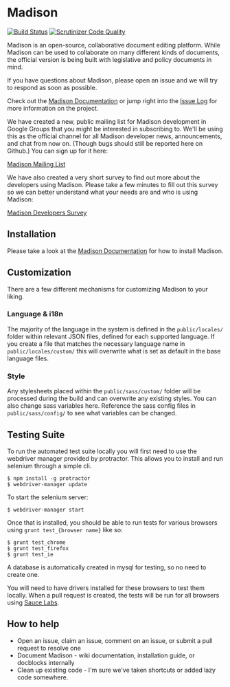 # Madison

[![Build Status](https://api.travis-ci.org/opengovfoundation/madison.svg?branch=master)](https://travis-ci.org/opengovfoundation/madison)
[![Scrutinizer Code Quality](https://img.shields.io/scrutinizer/g/opengovfoundation/madison.svg)](https://scrutinizer-ci.com/g/opengovfoundation/madison?branch=master)

Madison is an open-source, collaborative document editing platform.  While Madison can be used to collaborate on many different kinds of documents, the official version is being built with legislative and policy documents in mind.

If you have questions about Madison, please open an issue and we will try to respond as soon as possible.

Check out the [Madison Documentation](https://github.com/opengovfoundation/madison/tree/master/docs) or jump right into the [Issue Log](https://github.com/opengovfoundation/madison/issues) for more information on the project.

We have created a new, public mailing list for Madison development in Google Groups that you might be interested in subscribing to. We'll be using this as the official channel for all Madison developer news, announcements, and chat from now on. (Though bugs should still be reported here on Github.) You can sign up for it here:

[Madison Mailing List](https://groups.google.com/forum/#!forum/madison-developers)

We have also created a very short survey to find out more about the developers using Madison. Please take a few minutes to fill out this survey so we can better understand what your needs are and who is using Madison:

[Madison Developers Survey](http://goo.gl/forms/BV4Flc0zx7)

## Installation

Please take a look at the [Madison Documentation](https://github.com/opengovfoundation/madison/tree/master/docs) for how to install Madison.

## Customization

There are a few different mechanisms for customizing Madison to your liking.

### Language & i18n

The majority of the language in the system is defined in the `public/locales/`
folder within relevant JSON files, defined for each supported language. If you
create a file that matches the necessary language name in
`public/locales/custom/` this will overwrite what is set as default in the base
language files.

### Style

Any stylesheets placed within the `public/sass/custom/` folder will be processed
during the build and can overwrite any existing styles. You can also change sass
variables here. Reference the sass config files in `public/sass/config/` to see
what variables can be changed.

## Testing Suite

To run the automated test suite locally you will first need to use the
webdriver manager provided by protractor. This allows you to install and run
selenium through a simple cli.

```
$ npm install -g protractor
$ webdriver-manager update
```

To start the selenium server:

```
$ webdriver-manager start
```

Once that is installed, you should be able to run tests for various browsers
using `grunt test_{browser name}` like so:

```
$ grunt test_chrome
$ grunt test_firefox
$ grunt test_ie
```

A database is automatically created in mysql for testing, so no need to create
one.

You will need to have drivers installed for these browsers to test them locally.
When a pull request is created, the tests will be run for all browsers using
[Sauce Labs](https://saucelabs.com/).


## How to help

* Open an issue, claim an issue, comment on an issue, or submit a pull request to resolve one
* Document Madison - wiki documentation, installation guide, or docblocks internally
* Clean up existing code - I'm sure we've taken shortcuts or added lazy code somewhere.
